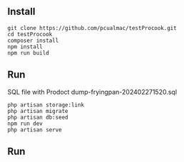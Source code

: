 ## Install

```
git clone https://github.com/pcualmac/testProcook.git
cd testProcook 
composer install
npm install
npm run build
```

## Run

SQL file with Prodoct dump-fryingpan-202402271520.sql

```
php artisan storage:link
php artisan migrate
php artisan db:seed
npm run dev
php artisan serve

```

## Run

 
 

